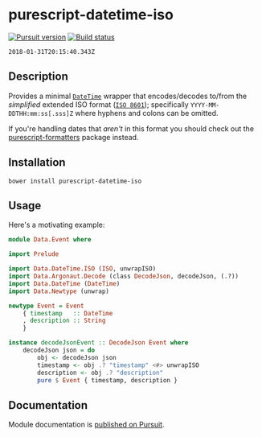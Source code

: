 # purescript-datetime-iso

[![Pursuit version](https://pursuit.purescript.org/packages/purescript-datetime-iso/badge)](https://pursuit.purescript.org/packages/purescript-datetime-iso)
[![Build status](https://travis-ci.org/jmackie/purescript-datetime-iso.svg?branch=master)](https://travis-ci.org/jmackie/purescript-datetime-iso)

```
2018-01-31T20:15:40.343Z
```

## Description

Provides a minimal [`DateTime`](https://github.com/purescript/purescript-datetime/)  wrapper that encodes/decodes to/from the *simplified* extended ISO format ([`ISO 8601`](https://en.wikipedia.org/wiki/ISO_8601)); specifically `YYYY-MM-DDTHH:mm:ss[.sss]Z` where hyphens and colons can be omitted.

If you're handling dates that *aren't* in this format you should check out the [purescript-formatters](https://github.com/slamdata/purescript-formatters) package instead.

## Installation

```
bower install purescript-datetime-iso
```

## Usage

Here's a motivating example:

```purescript
module Data.Event where

import Prelude

import Data.DateTime.ISO (ISO, unwrapISO)
import Data.Argonaut.Decode (class DecodeJson, decodeJson, (.?))
import Data.DateTime (DateTime)
import Data.Newtype (unwrap)

newtype Event = Event
    { timestamp   :: DateTime
    , description :: String
    }

instance decodeJsonEvent :: DecodeJson Event where
    decodeJson json = do
        obj <- decodeJson json
        timestamp <- obj .? "timestamp" <#> unwrapISO
        description <- obj .? "description"
        pure $ Event { timestamp, description }
```

## Documentation

Module documentation is [published on Pursuit](http://pursuit.purescript.org/packages/purescript-datetime-iso).
